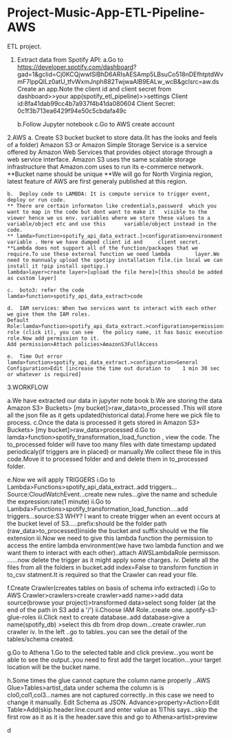 # Project-Music-App-ETL-Pipeline-AWS
ETL project.

1. Extract data from Spotify API:
	a.Go to https://developer.spotify.com/dashboard?	gad=1&gclid=Cj0KCQjwwISlBhD6ARIsAESAmp5LBsuCo518nDEfhtptdWvmF7lppQILz0atU_tfvWxmJnph882TwjwaAlB9EALw_wcB&gclsrc=aw.ds
	Create an app.Note the client id and client secret from dashboard>>your app(spotify_etl_pipeline)>>settings
	Client id:8fa41dab99cc4b7a937f4b41da080604
	Client Secret: 0c1f3b713ea6429f94e50c5cbdafa49c

	b.Follow Jupyter notebook
	c.Go to AWS create account


2.AWS
	a.	Create S3 bucket bucket to store data.(It has the looks and feels of a folder)
	Amazon S3 or Amazon Simple Storage Service is a service offered by Amazon Web Services that provides object storage 	through a web service interface. Amazon S3 uses the same scalable storage infrastructure that Amazon.com uses to run 	its e-commerce network.
	**Bucket name should be unique
	**We will go for North Virginia region, latest feature of AWS are first generaly published at this region.
	
	b.	Deploy code to LAMBDA: It is compute service to trigger event, deploy or run code.
	** There are certain informaton like credentials,password  which you want to map in the code but dont want to make it 	visible to the viewer hence we us env. variables where we store these values to a variable/object etc and use this 		variable/object instead in the code.
	** lamda>function>spotify_api_data_extract.]>configuration>environment variable . Here we have dumped client id and 	client secret.
	**Lambda does not support all of the function/packages that we require.To use these external function we need lambda 		layer.We need to mannualy upload the spotipy installation file.(in local we can install it !pip install spotipy.)
	lambda>layer>create layer>[upload the file here]>[this should be added as custom layer]

	c.	boto3: refer the code
	lamda>function>spotify_api_data_extract>code

	d.	IAM services: When two services want to interact with each other we give them the IAM roles.
	Default Role:lamda>function>spotify_api_data_extract.>configuration>permission>execution role (click it), you can see 	the policy name, it has basic execution role.Now add permission to it. 
	Add permission>Attach policies>AmazonS3FullAccess

	e.	Time Out error
	lamda>function>spotify_api_data_extract.>configuration>General Configuration>Edit [increase the time out duration to 	1 min 30 sec or whatever is required]
	

3.WORKFLOW

a.We have extracted our data in jupyter note book
b.We are storing the data Amazon S3> Buckets> [my bucket]>raw_data>to_processed	.This will store all the json file as it gets updated(historical data).Frome here we pick file to process.
c.Once the data is processed it gets stored in Amazon S3> Buckets> [my bucket]>raw_data>processed
d.Go to lamda>function>spotify_transformation_load_function , view the code. The to_processed folder will have too many files 
with date timestamp updated periodicaly(if triggers are in placed) or manually.We collect these file in this code.Move it to processed folder and and delete them in to_processed folder.

e.Now we will apply TRIGGERS
	i.Go to Lambda>Functions>spotify_api_data_extract..add triggers... Source:CloudWatchEvent...create new rules...give 	the name and schedule the expression:rate(1 minute)
	ii.Go to Lambda>Functions>spotify_transformation_load_function....add triggers...source:S3 WHY? I want to create 	trigger when an event occurs at the bucket level of S3.....prefix:should be the folder path	(raw_data>to_processed)inside the bucket and suffix:should ve the file extension
	iii.Now we need to give this lambda function the permission to access the entire lambda environment(we have 	two lambda function and we want them to interact with each other)..attach AWSLambdaRole permisson.
	......now delete the trigger as it might apply some charges.
	iv. Delete all the files from all the folders in bucket.add index=False to transform function in to_csv statment.It 	is required so that the Crawler can read your file.

f.Create Crawler(creates tables on basis of schema info extracted)
	i.Go to AWS Crawler>crawlers>create crawler>add name>>add data source(browse your project)>transformed data>select 	song folder (at the end of the path in S3 add a '/')
	ii.Choose IAM Role..create one..spotify-s3-glue-roles
	iii.Click next to create database..add database>give a name(spotify_db) >select this db from drop down...create 	crawler..run crawler
	iv. In the left ..go to tables..you can see the detail of the tables/schema created.
	
g.Go to Athena
	1.Go to the selected table and click preview...you wont be able to see the output..you need to first add the target 	location...your target location will be the bucket name.

h.Some times the glue cannot capture the column name properly ..AWS Glue>Tables>artist_data under schema the column is is clo0,col1,col3...names are not captured correctly..in this case we need to change it manually. Edit Schema as JSON. Advance>property>Action>Edit Table>Add(skip.header.line.count and enter value as 1)This says...skip the first row as it as it is the header.save this and go to Athena>artist>preview

d
	


